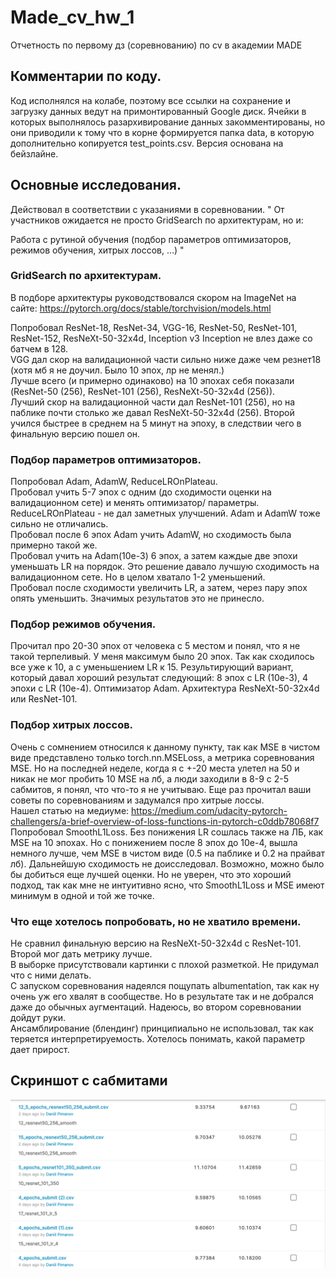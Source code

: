 # Made_cv_hw_1
Отчетность по первому дз (соревнованию) по cv в академии MADE

## Комментарии по коду.
Код исполнялся на колабе, поэтому все ссылки на сохранение и загрузку данных ведут на примонтированный Google диск. Ячейки в которых выполнялось разархивирование данных закомментированы, но они приводили к тому что в корне формируется папка data, в которую дополнительно копируется test_points.csv. Версия основана на бейзлайне. 

## Основные исследования.
Действовал в соответствии с указаниями в соревновании.
"
От участников ожидается не просто GridSearch по архитектурам, но и:

Работа с рутиной обучения (подбор параметров оптимизаторов, режимов обучения, хитрых лоссов, …)
"
### GridSearch по архитектурам.
В подборе архитектуры руководствовался скором на ImageNet на сайте:
https://pytorch.org/docs/stable/torchvision/models.html

Попробовал ResNet-18, ResNet-34, VGG-16, ResNet-50, ResNet-101, ResNet-152, ResNeXt-50-32x4d, Inception v3
Inception не влез даже со батчем в 128.<br>
VGG дал скор на валидационной части сильно ниже даже чем резнет18 (хотя мб я не доучил. Было 10 эпох, лр не менял.)<br>
Лучше всего (и примерно одинаково) на 10 эпохах себя показали (ResNet-50 (256), ResNet-101 (256), ResNeXt-50-32x4d (256)).<br>Лучший скор на валидационной части дал ResNet-101 (256), но на паблике почти столько же давал ResNeXt-50-32x4d (256). Второй учился быстрее в среднем на 5 минут на эпоху, в следствии чего в финальную версию пошел он.

### Подбор параметров оптимизаторов.
Попробовал Adam, AdamW, ReduceLROnPlateau.<br>
Пробовал учить 5-7 эпох с одним (до сходимости оценки на валидационном сете) и менять оптимизатор/ параметры.<br>
ReduceLROnPlateau - не дал заметных улучшений. Adam и AdamW тоже сильно не отличались.<br>
Пробовал после 6 эпох Adam учить AdamW, но сходимость была примерно такой же.<br>
Пробовал учить на Adam(10e-3) 6 эпох, а затем каждые две эпохи уменьшать LR на порядок. Это решение давало лучшую сходимость на валидационном сете. Но в целом хватало 1-2 уменьшений. <br>
Пробовал после сходимости увеличить LR, а затем, через пару эпох опять уменьшить. Значимых результатов это не принесло.

### Подбор режимов обучения.
Прочитал про 20-30 эпох от человека с 5 местом и понял, что я не такой терпеливый. У меня максимум было 20 эпох. Так как сходилось все уже к 10, а с уменьшением LR к 15. Результирующий вариант, который давал хороший результат следующий: 8 эпох с LR (10e-3), 4 эпохи c  LR (10e-4). Оптимизатор Adam. Архитектура ResNeXt-50-32x4d или ResNet-101.

### Подбор хитрых лоссов.
Очень с сомнением относился к данному пункту, так как MSE в чистом виде представлено только torch.nn.MSELoss, а метрика соревнования MSE. Но на последней неделе, когда я с +-20 места улетел на 50 и никак не мог пробить 10 MSE на лб, а люди заходили в 8-9 с 2-5 сабмитов, я понял, что что-то я не учитываю. Еще раз прочитал ваши советы по соревнованиям и задумался про хитрые лоссы.<br>
Нашел статью на медиуме: https://medium.com/udacity-pytorch-challengers/a-brief-overview-of-loss-functions-in-pytorch-c0ddb78068f7 <br>
Попробовал SmoothL1Loss. Без понижения LR сошлась также на ЛБ, как MSE на 10 эпохах. Но с понижением после 8 эпох до 10e-4, вышла немного лучше, чем MSE в чистом виде (0.5 на паблике и 0.2 на прайват лб). Дальнейшую сходимость не доисследовал. Возможно, можно было бы добиться еще лучшей оценки. Но не уверен, что это хороший подход, так как мне не интуитивно ясно, что SmoothL1Loss и MSE имеют минимум в одной и той же точке.

### Что еще хотелось попробовать, но не хватило времени.
Не сравнил финальную версию на ResNeXt-50-32x4d с ResNet-101. Второй мог дать метрику лучше.<br>
В выборке присутствовали картинки с плохой разметкой. Не придумал что с ними делать.<br>
С запуском соревнования надеялся пощупать albumentation, так как ну очень уж его хвалят в сообществе. Но в результате так и не добрался даже до обычных аугментаций. Надеюсь, во втором соревновании дойдут руки.<br>
Ансамблирование (блендинг) принципиально не использовал, так как теряется интерпретируемость. Хотелось понимать, какой параметр дает прирост.<br>

## Скриншот с сабмитами
![Alt text](./img/1.png?raw=true "Title")
